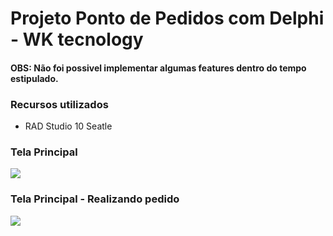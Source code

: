 # Projeto Ponto de Pedidos com Delphi - WK tecnology
#### OBS: Não foi possivel implementar algumas features dentro do tempo estipulado.

### Recursos utilizados
- RAD Studio 10 Seatle

### Tela Principal
![](/imagens/principal.png)

### Tela Principal - Realizando pedido
![](/imagens/pedido.png)
